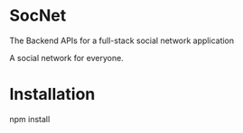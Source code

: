 # SocNet

The Backend APIs for a full-stack social network application

A social network for everyone.

# Installation

npm install
